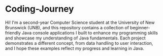 # Coding-Journey
Hi! I'm a second-year Computer Science student at the University of New Brunswick (UNB), and this repository contains a collection of beginner-friendly Java console applications I built to enhance my programming skills and showcase my understanding of Java fundamentals. Each project demonstrates a different concept, from data handling to user interaction, and I hope these examples reflect my progress and learning in Java.
